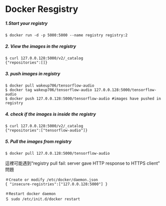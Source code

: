 # Docker Resgistry

##### 1.Start your registry

`$ docker run -d -p 5000:5000 --name registry registry:2`

##### 2. View the images in the registry

```
$ curl 127.0.0.128:5000/v2/_catalog
{"repositories":[]}
```

##### 3. push images in registry

```
$ docker pull wakeup706/tensorflow-audio    
$ docker tag wakeup706/tensorflow-audio 127.0.0.128:5000/tensorflow-audio
$ docker push 127.0.0.128:5000/tensorflow-audio #images have pushed in registry
```

##### 4. check if the images is inside the registry

```
$ curl 127.0.0.128:5000/v2/_catalog
{"repositories":["tensorflow-audio"]}
```

##### 5. Pull the images from registry



```
$ docker pull 127.0.0.128:5000/tensorflow-audio
```

這裡可能遇到“registry pull fail: server gave HTTP response to HTTPS client” 問題

```
＃Create or modify /etc/docker/daemon.json
{ "insecure-registries":["127.0.0.128:5000"] }

＃Restart docker daemon
＄ sudo /etc/init.d/docker restart
```



